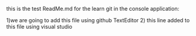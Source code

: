 this is the test ReadMe.md for the learn git in the console application:

1)we are going to add this file using github TextEditor
2) this line added to this file using visual studio 
